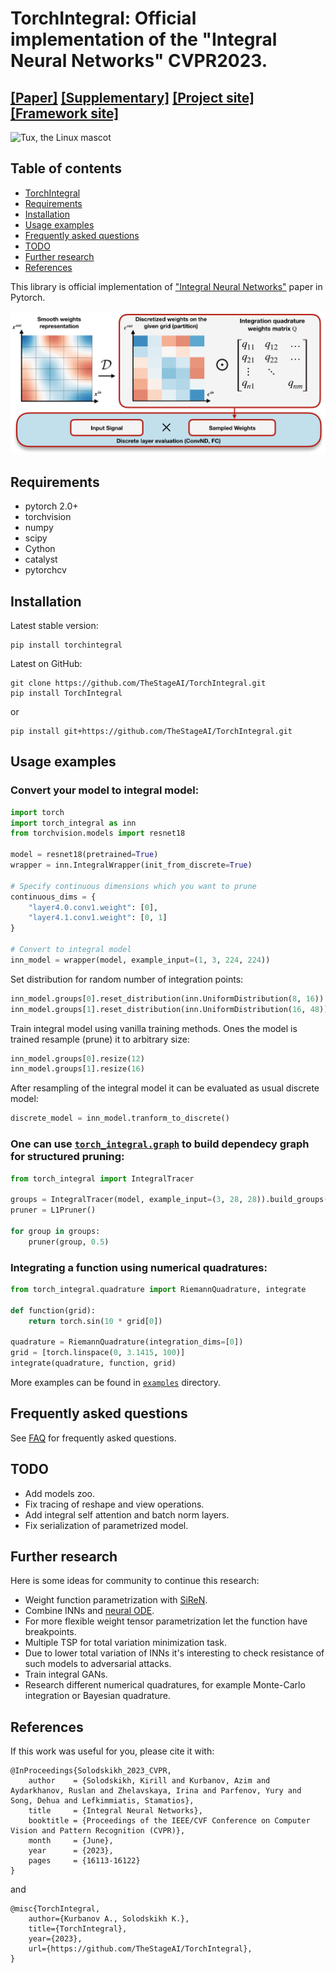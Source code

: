# TorchIntegral: Official implementation of the "Integral Neural Networks" CVPR2023.
## [[Paper]]() [[Supplementary]]() [[Project site]]() [[Framework site]]()

![Tux, the Linux mascot](https://drive.google.com/uc?export=download&id=1y_zGfIDp85s9_PIQXyZctQqQm-2G4Q_Y)

## Table of contents
- [TorchIntegral](#torchintegral)
- [Requirements](#requirements)
- [Installation](#installation)
- [Usage examples](#usage-examples)
- [Frequently asked questions](#frequently-asked-questions)
- [TODO](#todo)
- [Further research](#further-research)
- [References](#references)

This library is official implementation of ["Integral Neural Networks"][paper_link] paper in Pytorch.

![Tux, the Linux mascot](Pipeline.png)

## Requirements
- pytorch 2.0+
- torchvision
- numpy
- scipy
- Cython
- catalyst
- pytorchcv

## Installation

Latest stable version:
```
pip install torchintegral
```
Latest on GitHub:
```
git clone https://github.com/TheStageAI/TorchIntegral.git
pip install TorchIntegral
```
or
```
pip install git+https://github.com/TheStageAI/TorchIntegral.git
```

## Usage examples
### Convert your model to integral model:
```python
import torch
import torch_integral as inn
from torchvision.models import resnet18

model = resnet18(pretrained=True)
wrapper = inn.IntegralWrapper(init_from_discrete=True)

# Specify continuous dimensions which you want to prune
continuous_dims = {
    "layer4.0.conv1.weight": [0],
    "layer4.1.conv1.weight": [0, 1]
}

# Convert to integral model
inn_model = wrapper(model, example_input=(1, 3, 224, 224))
```

Set distribution for random number of integration points:
```python
inn_model.groups[0].reset_distribution(inn.UniformDistribution(8, 16))
inn_model.groups[1].reset_distribution(inn.UniformDistribution(16, 48))
```

Train integral model using vanilla training methods. 
Ones the model is trained resample (prune) it to arbitrary size:
```python
inn_model.groups[0].resize(12)
inn_model.groups[1].resize(16)
```

After resampling of the integral model it can be evaluated as usual discrete model:
```python
discrete_model = inn_model.tranform_to_discrete()
```

### One can use [`torch_integral.graph`](./torch_integral/graph/) to build dependecy graph for structured pruning:
```python
from torch_integral import IntegralTracer

groups = IntegralTracer(model, example_input=(3, 28, 28)).build_groups()
pruner = L1Pruner()

for group in groups:
    pruner(group, 0.5)
```

### Integrating a function using numerical quadratures:
```python
from torch_integral.quadrature import RiemannQuadrature, integrate

def function(grid):
    return torch.sin(10 * grid[0])

quadrature = RiemannQuadrature(integration_dims=[0])
grid = [torch.linspace(0, 3.1415, 100)]
integrate(quadrature, function, grid)
```

More examples can be found in [`examples`](./examples) directory.

## Frequently asked questions
See [FAQ](FAQ.md) for frequently asked questions.

## TODO
- Add models zoo.
- Fix tracing of reshape and view operations.
- Add integral self attention and batch norm layers.
- Fix serialization of parametrized model.

## Further research
Here is some ideas for community to continue this research:
- Weight function parametrization with [SiReN](https://arxiv.org/pdf/2006.09661.pdf).
- Combine INNs and [neural ODE](https://arxiv.org/pdf/1806.07366.pdf).
- For more flexible weight tensor parametrization let the function have breakpoints.
- Multiple TSP for total variation minimization task.
- Due to lower total variation of INNs it's interesting to check resistance of such models to adversarial attacks.
- Train integral GANs.
- Research different numerical quadratures, for example Monte-Carlo integration or Bayesian quadrature.

## References
If this work was useful for you, please cite it with:
```
@InProceedings{Solodskikh_2023_CVPR,
    author    = {Solodskikh, Kirill and Kurbanov, Azim and Aydarkhanov, Ruslan and Zhelavskaya, Irina and Parfenov, Yury and Song, Dehua and Lefkimmiatis, Stamatios},
    title     = {Integral Neural Networks},
    booktitle = {Proceedings of the IEEE/CVF Conference on Computer Vision and Pattern Recognition (CVPR)},
    month     = {June},
    year      = {2023},
    pages     = {16113-16122}
}
```
and
```
@misc{TorchIntegral,
	author={Kurbanov A., Solodskikh K.},
	title={TorchIntegral},
	year={2023},
	url={https://github.com/TheStageAI/TorchIntegral},
}
```

[paper_link]: https://openaccess.thecvf.com/content/CVPR2023/papers/Solodskikh_Integral_Neural_Networks_CVPR_2023_paper.pdf
